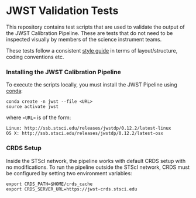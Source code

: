 # JWST Validation Tests

<!-- [![Build Status](https://travis-ci.com/spacetelescope/jwst_validation_notebooks.svg?branch=master)](https://travis-ci.com/spacetelescope/jwst_validation_notebooks) -->

This repository contains test scripts that are used to validate the output of the JWST Calibration Pipeline. These are tests that do not need to be inspected visually by members
of the science instrument teams.

These tests follow a consistent [style guide](https://github.com/spacetelescope/style-guides/blob/master/guides/jupyter-notebooks.md) in terms of layout/structure, coding conventions etc.

### Installing the JWST Calibration Pipeline ###
To execute the scripts locally, you must install the JWST Pipeline using [conda](https://conda.io/docs/index.html):

    conda create -n jwst --file <URL>
    source activate jwst

where `<URL>` is of the form:

    Linux: http://ssb.stsci.edu/releases/jwstdp/0.12.2/latest-linux
    OS X: http://ssb.stsci.edu/releases/jwstdp/0.12.2/latest-osx

### CRDS Setup ###

Inside the STScI network, the pipeline works with default CRDS setup with no modifications.  To run the pipeline outside the STScI network, CRDS must be configured by setting two environment variables:

    export CRDS_PATH=$HOME/crds_cache
    export CRDS_SERVER_URL=https://jwst-crds.stsci.edu
